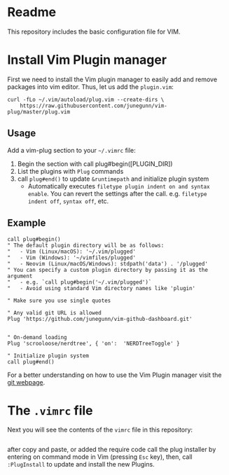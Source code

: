 # Readme 
This repository includes the basic configuration file for VIM.

# Install Vim Plugin manager
First we need to install the Vim plugin manager to easily add and remove packages into vim editor. Thus, let us add the `plugin.vim`:

```
curl -fLo ~/.vim/autoload/plug.vim --create-dirs \
    https://raw.githubusercontent.com/junegunn/vim-plug/master/plug.vim
```

## Usage
Add a vim-plug section to your `~/.vimrc` file:
1. Begin the section with call plug#begin([PLUGIN_DIR])
2. List the plugins with `Plug` commands
3. call `plug#end()` to update `&runtimepath` and initialize plugin system
	* Automatically executes `filetype plugin indent on and syntax enable`. You can revert the settings after the call. e.g. `filetype indent off`, `syntax off`, etc.

## Example

```
call plug#begin()
" The default plugin directory will be as follows:
"   - Vim (Linux/macOS): '~/.vim/plugged'
"   - Vim (Windows): '~/vimfiles/plugged'
"   - Neovim (Linux/macOS/Windows): stdpath('data') . '/plugged'
" You can specify a custom plugin directory by passing it as the argument
"   - e.g. `call plug#begin('~/.vim/plugged')`
"   - Avoid using standard Vim directory names like 'plugin'

" Make sure you use single quotes

" Any valid git URL is allowed
Plug 'https://github.com/junegunn/vim-github-dashboard.git'


" On-demand loading
Plug 'scrooloose/nerdtree', { 'on':  'NERDTreeToggle' }

" Initialize plugin system
call plug#end()
```

For a better understanding on how to use the Vim Plugin manager visit the [git webpage](https://github.com/junegunn/vim-plug).

# The `.vimrc` file

Next you will see the contents of the `vimrc` file in this repository:
```
```
after copy and paste, or added the require code call the plug installer by entering on command mode in Vim (pressing `Esc` key), then, call `:PlugInstall` to update and install the new Plugins.


